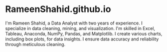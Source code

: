 # RameenShahid.github.io
I'm Rameen Shahid, a Data Analyst with two years of experience. I specialize in data cleaning, mining, and visualization. I'm skilled in Excel, Tableau, Anaconda, NumPy, Pandas, and Matplotlib. I create various charts, including box plots, for data insights. I ensure data accuracy and reliability through meticulous cleaning. 

